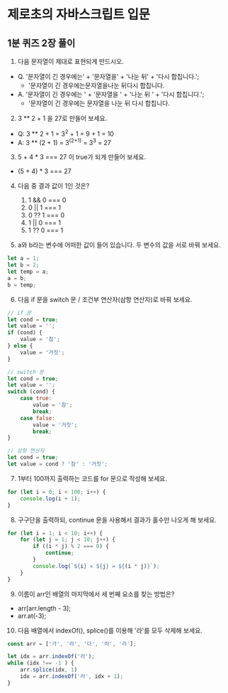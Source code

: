 # 제로초의 자바스크립트 입문
## 1분 퀴즈 2장 풀이

1. 다음 문자열이 제대로 표현되게 만드시오.
- Q. '문자열이 긴 경우에는' + '문자열을' + '나눈 뒤' + '다시 합칩니다.';
    - '문자열이 긴 경우에는문자열을나눈 뒤다시 합칩니다.
- A. '문자열이 긴 경우에는 ' + '문자열을 ' + '나눈 뒤 ' + '다시 합칩니다.';
    - '문자열이 긴 경우에는 문자열을 나눈 뒤 다시 합칩니다.

2. 3 ** 2 + 1 을 27로 만들어 보세요.
- Q: 3 ** 2 + 1 = 3<sup>2</sup> + 1 = 9 + 1 = 10
- A: 3 ** (2 + 1) = 3<sup>(2+1)</sup> = 3<sup>3</sup> = 27

3. 5 + 4 * 3 === 27 이 true가 되게 만들어 보세요.
- (5 + 4) * 3 === 27

4. 다음 중 결과 값이 1인 것은?
    1. 1 && 0 === 0
    2. 0 || 1 === 1
    3. 0 ?? 1 === 0
    4. 1 || 0 === 1
    5. 1 ?? 0 === 1

5. a와 b라는 변수에 어떠한 값이 들어 있습니다. 두 변수의 값을 서로 바꿔 보세요.
```javascript
let a = 1;
let b = 2;
let temp = a;
a = b;
b = temp;
```

6. 다음 if 문을 switch 문 / 조건부 연산자(삼항 연산자)로 바꿔 보세요.
```javascript
// if 문
let cond = true;
let value = '';
if (cond) {
    value = '참';
} else {
    value = '거짓';
}
```
```javascript
// switch 문
let cond = true;
let value = '';
switch (cond) {
    case true:
        value = '참';
        break;
    case false:
        value = '거짓';
        break;
}
```
```javascript
// 삼항 연산자
let cond = true;
let value = cond ? '참' : '거짓';
```

7. 1부터 100까지 출력하는 코드를 for 문으로 작성해 보세요.
```javascript
for (let i = 0; i < 100; i++) {
    console.log(i + 1);
}
```

8. 구구단을 출력하되, continue 문을 사용해서 결과가 홀수만 나오게 해 보세요.
```javascript
for (let i = 1; i < 10; i++) {
    for (let j = 1; j < 10; j++) {
        if ((i * j) % 2 === 0) {
            continue;
        }
        console.log(`${i} ✕ ${j} = ${(i * j)}`);
    }
}
```

9. 이름이 arr인 배열의 마지막에서 세 번째 요소를 찾는 방법은?
- arr[arr.length - 3];
- arr.at(-3);

10. 다음 배열에서 indexOf(), splice()를 이용해 '라'를 모두 삭제해 보세요.
```javascript
const arr = ['가', '라', '다', '마', '라'];

let idx = arr.indexOf('라');
while (idx !== -1 ) {
    arr.splice(idx, 1)
    idx = arr.indexOf('라', idx + 1);
}
```